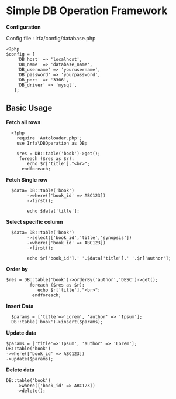 # Simple DB Operation Framework

**Configuration**

Config file :  Irfa/config/database.php

    <?php
    $config = [
	    'DB_host' => 'localhost',
	    'DB_name' => 'database_name',
	    'DB_username' => 'yourusername',
	    'DB_password' => 'yourpassword',
	    'DB_port' => '3306',
	    'DB_driver' => 'mysql',
	   ];

**<h2>Basic Usage</h2>**
**Fetch all rows**
  

      <?php
        require 'Autoloader.php';
        use Irfa\DBOperation as DB;
        
        $res = DB::table('book')->get();
         foreach ($res as $r):
            echo $r['title']."<br>";
          endforeach;
	
**Fetch Single row**

 

      $data= DB::table('book')
        	->where(['book_id' => ABC123])
        	->first();
        	
        	echo $data['title'];
**Select specific column**

      $data= DB::table('book')
	        ->select(['book_id','title','synopsis'])
        	->where(['book_id' => ABC123])
        	->first();
        	
        	echo $r['book_id'].' '.$data['title'].' '.$r['author'];
**Order by**

 

    $res = DB::table('book')->orderBy('author','DESC')->get();
             foreach ($res as $r):
                echo $r['title']."<br>";
              endforeach;

  **Insert Data**
  

      $params = ['title'=>'Lorem', 'author' => 'Ipsum'];
      DB::table('book')->insert($params);
 **Update data**
 

    $params = ['title'=>'Ipsum', 'author' => 'Lorem'];
    DB::table('book')
	->where(['book_id' => ABC123])
	->update($params);
	
**Delete data**

    DB::table('book')
    	->where(['book_id' => ABC123])
    	->delete();

